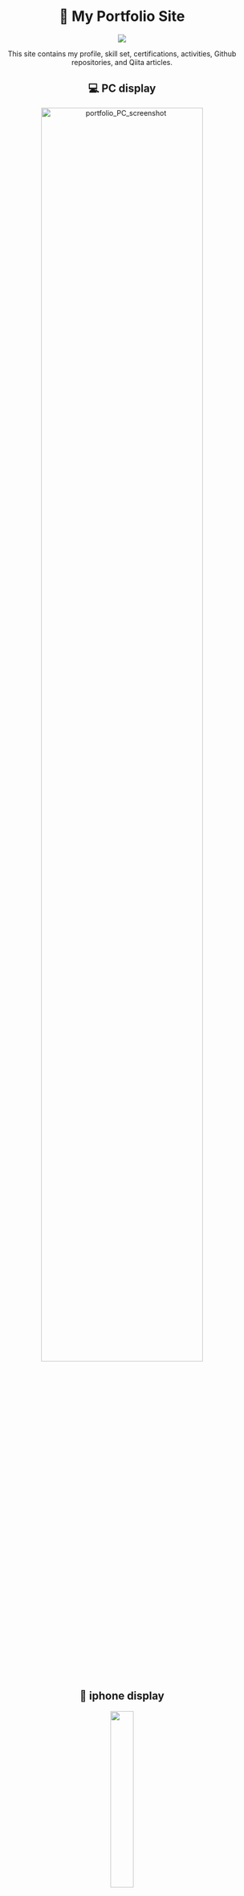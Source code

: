 <div align="center">
    <h1>👻 My Portfolio Site</h1>  
    <p align="center">
      <a href="https://skillicons.dev">
        <img src="https://skillicons.dev/icons?i=typescript,tailwind,docker,vite,githubactions" />
      </a>
    </p>
    <p>This site contains my profile, skill set, certifications, activities, Github repositories, and Qiita articles.</p>


<h2>💻 PC display</h2>
<div align="center" width="100%">
<img width="80%" alt="portfolio_PC_screenshot" src="https://github.com/ayakakawabe/portfolio/assets/103473179/bfb0531b-c5c0-4b05-8eff-1fec6d44c1c9">
</div>

<h2>📱 iphone display</h2>
<div align="center" width="100%">
<img width="30%" src="https://github.com/ayakakawabe/portfolio/assets/103473179/02b17f78-933e-466a-ae68-aff014ad6834">
</div>

## 👾 Architecture Overview
<div align="center" width="100%"><img width="70%" src="https://github.com/ayakakawabe/portfolio/assets/103473179/e6096742-6253-4bb9-8127-ad75d5ead6d1" /></div>
</div>

## 🚀 Quick start
1. Start a container
    ```
    docker compose up -d
    ```
2. Enter the container
    ```
    docker compose exec front sh
    ```
3. Install package and start server
    ```
    npm install && npm run dev
    ```

## 📚 Usage
* Build
    Run the following command after entering the container.
    ```
    npm run build
    ```
* Stop the container
    ```
    docker compose down
    ```
* Change portfolio data
  
  Change values of the following file.
  ```
  ./front/src/Controller.tsx
  ``` 
